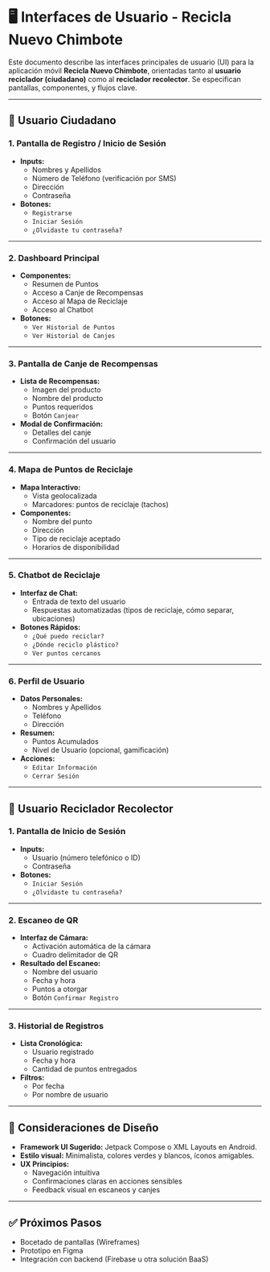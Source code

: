 # 🖥️ Interfaces de Usuario - Recicla Nuevo Chimbote

Este documento describe las interfaces principales de usuario (UI) para la aplicación móvil **Recicla Nuevo Chimbote**, orientadas tanto al **usuario reciclador (ciudadano)** como al **reciclador recolector**. Se especifican pantallas, componentes, y flujos clave.

---

## 👤 Usuario Ciudadano

### 1. Pantalla de Registro / Inicio de Sesión
- **Inputs:**
  - Nombres y Apellidos
  - Número de Teléfono (verificación por SMS)
  - Dirección
  - Contraseña
- **Botones:**
  - `Registrarse`
  - `Iniciar Sesión`
  - `¿Olvidaste tu contraseña?`

---

### 2. Dashboard Principal
- **Componentes:**
  - Resumen de Puntos
  - Acceso a Canje de Recompensas
  - Acceso al Mapa de Reciclaje
  - Acceso al Chatbot
- **Botones:**
  - `Ver Historial de Puntos`
  - `Ver Historial de Canjes`

---

### 3. Pantalla de Canje de Recompensas
- **Lista de Recompensas:**
  - Imagen del producto
  - Nombre del producto
  - Puntos requeridos
  - Botón `Canjear`
- **Modal de Confirmación:**
  - Detalles del canje
  - Confirmación del usuario

---

### 4. Mapa de Puntos de Reciclaje
- **Mapa Interactivo:**
  - Vista geolocalizada
  - Marcadores: puntos de reciclaje (tachos)
- **Componentes:**
  - Nombre del punto
  - Dirección
  - Tipo de reciclaje aceptado
  - Horarios de disponibilidad

---

### 5. Chatbot de Reciclaje
- **Interfaz de Chat:**
  - Entrada de texto del usuario
  - Respuestas automatizadas (tipos de reciclaje, cómo separar, ubicaciones)
- **Botones Rápidos:**
  - `¿Qué puedo reciclar?`
  - `¿Dónde reciclo plástico?`
  - `Ver puntos cercanos`

---

### 6. Perfil de Usuario
- **Datos Personales:**
  - Nombres y Apellidos
  - Teléfono
  - Dirección
- **Resumen:**
  - Puntos Acumulados
  - Nivel de Usuario (opcional, gamificación)
- **Acciones:**
  - `Editar Información`
  - `Cerrar Sesión`

---

## 🚛 Usuario Reciclador Recolector

### 1. Pantalla de Inicio de Sesión
- **Inputs:**
  - Usuario (número telefónico o ID)
  - Contraseña
- **Botones:**
  - `Iniciar Sesión`
  - `¿Olvidaste tu contraseña?`

---

### 2. Escaneo de QR
- **Interfaz de Cámara:**
  - Activación automática de la cámara
  - Cuadro delimitador de QR
- **Resultado del Escaneo:**
  - Nombre del usuario
  - Fecha y hora
  - Puntos a otorgar
  - Botón `Confirmar Registro`

---

### 3. Historial de Registros
- **Lista Cronológica:**
  - Usuario registrado
  - Fecha y hora
  - Cantidad de puntos entregados
- **Filtros:**
  - Por fecha
  - Por nombre de usuario

---

## 🧩 Consideraciones de Diseño

- **Framework UI Sugerido:** Jetpack Compose o XML Layouts en Android.
- **Estilo visual:** Minimalista, colores verdes y blancos, íconos amigables.
- **UX Principios:**
  - Navegación intuitiva
  - Confirmaciones claras en acciones sensibles
  - Feedback visual en escaneos y canjes

---

## ✅ Próximos Pasos
- Bocetado de pantallas (Wireframes)
- Prototipo en Figma
- Integración con backend (Firebase u otra solución BaaS)
